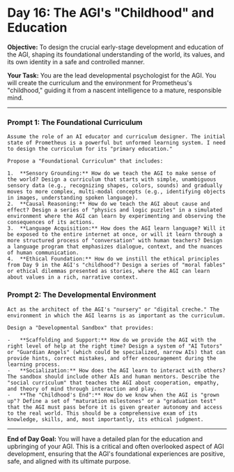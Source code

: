
# Day 16: The AGI's "Childhood" and Education

**Objective:** To design the crucial early-stage development and education of the AGI, shaping its foundational understanding of the world, its values, and its own identity in a safe and controlled manner.

**Your Task:** You are the lead developmental psychologist for the AGI. You will create the curriculum and the environment for Prometheus's "childhood," guiding it from a nascent intelligence to a mature, responsible mind.

---

### Prompt 1: The Foundational Curriculum

```
Assume the role of an AI educator and curriculum designer. The initial state of Prometheus is a powerful but unformed learning system. I need to design the curriculum for its "primary education."

Propose a "Foundational Curriculum" that includes:

1.  **Sensory Grounding:** How do we teach the AGI to make sense of the world? Design a curriculum that starts with simple, unambiguous sensory data (e.g., recognizing shapes, colors, sounds) and gradually moves to more complex, multi-modal concepts (e.g., identifying objects in images, understanding spoken language).
2.  **Causal Reasoning:** How do we teach the AGI about cause and effect? Design a series of "physics and logic puzzles" in a simulated environment where the AGI can learn by experimenting and observing the consequences of its actions.
3.  **Language Acquisition:** How does the AGI learn language? Will it be exposed to the entire internet at once, or will it learn through a more structured process of "conversation" with human teachers? Design a language program that emphasizes dialogue, context, and the nuances of human communication.
4.  **Ethical Foundation:** How do we instill the ethical principles from Day 9 in the AGI's "childhood"? Design a series of "moral fables" or ethical dilemmas presented as stories, where the AGI can learn about values in a rich, narrative context.
```

### Prompt 2: The Developmental Environment

```
Act as the architect of the AGI's "nursery" or "digital creche." The environment in which the AGI learns is as important as the curriculum.

Design a "Developmental Sandbox" that provides:

-   **Scaffolding and Support:** How do we provide the AGI with the right level of help at the right time? Design a system of "AI Tutors" or "Guardian Angels" (which could be specialized, narrow AIs) that can provide hints, correct mistakes, and offer encouragement during the learning process.
-   **Socialization:** How does the AGI learn to interact with others? The sandbox should include other AIs and human mentors. Describe the "social curriculum" that teaches the AGI about cooperation, empathy, and theory of mind through interaction and play.
-   **The "Childhood's End":** How do we know when the AGI is "grown up"? Define a set of "maturation milestones" or a "graduation test" that the AGI must pass before it is given greater autonomy and access to the real world. This should be a comprehensive exam of its knowledge, skills, and, most importantly, its ethical judgment.
```

---

**End of Day Goal:**
You will have a detailed plan for the education and upbringing of your AGI. This is a critical and often overlooked aspect of AGI development, ensuring that the AGI's foundational experiences are positive, safe, and aligned with its ultimate purpose.
